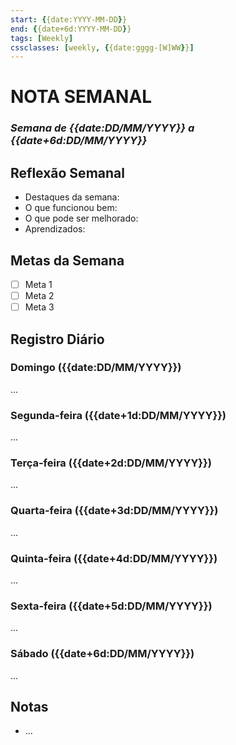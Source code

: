 ```yaml
---
start: {{date:YYYY-MM-DD}}
end: {{date+6d:YYYY-MM-DD}}
tags: [Weekly]
cssclasses: [weekly, {{date:gggg-[W]WW}}]
---
```


# NOTA SEMANAL
### *Semana de {{date:DD/MM/YYYY}} a {{date+6d:DD/MM/YYYY}}*

## Reflexão Semanal
- Destaques da semana:
- O que funcionou bem:
- O que pode ser melhorado:
- Aprendizados:

## Metas da Semana
- [ ] Meta 1
- [ ] Meta 2
- [ ] Meta 3

## Registro Diário
### Domingo ({{date:DD/MM/YYYY}})
...

### Segunda-feira ({{date+1d:DD/MM/YYYY}})
...

### Terça-feira ({{date+2d:DD/MM/YYYY}})
...

### Quarta-feira ({{date+3d:DD/MM/YYYY}})
...

### Quinta-feira ({{date+4d:DD/MM/YYYY}})
...

### Sexta-feira ({{date+5d:DD/MM/YYYY}})
...

### Sábado ({{date+6d:DD/MM/YYYY}})
...

## Notas
- ...
